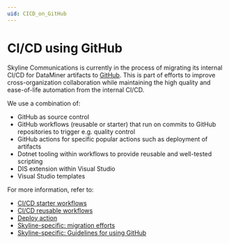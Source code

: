 ```yaml
---
uid: CICD_on_GitHub
---
```


# CI/CD using GitHub

Skyline Communications is currently in the process of migrating its internal CI/CD for DataMiner artifacts to [GitHub](https://github.com/). This is part of efforts to improve cross-organization collaboration while maintaining the high quality and ease-of-life automation from the internal CI/CD.

We use a combination of:

- GitHub as source control
- GitHub workflows (reusable or starter) that run on commits to GitHub repositories to trigger e.g. quality control
- GitHub actions for specific popular actions such as deployment of artifacts
- Dotnet tooling within workflows to provide reusable and well-tested scripting
- DIS extension within Visual Studio
- Visual Studio templates

For more information, refer to:

- [CI/CD starter workflows](xref:github_starter_workflows)
- [CI/CD reusable workflows](xref:github_reusable_workflows)
- [Deploy action](xref:Deploying_Automation_scripts_from_a_GitHub_repository)
- [Skyline-specific: migration efforts](xref:migration_from_gerrit_to_github)
- [Skyline-specific: Guidelines for using GitHub](xref:Using_GitHub_for_CICD)
